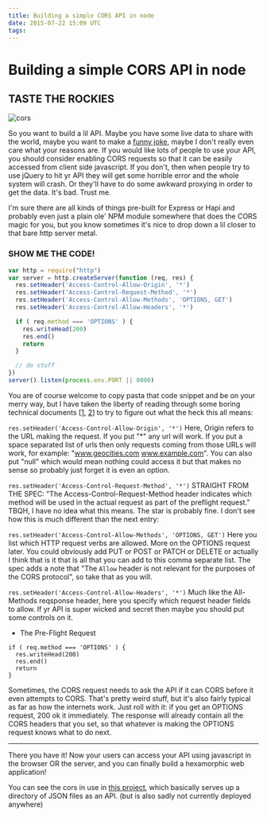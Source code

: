 ```yaml
---
title: Building a simple CORS API in node
date: 2015-07-22 15:09 UTC
tags:
---
```


# Building a simple CORS API in node
## TASTE THE ROCKIES

![cors](cors.png)

So you want to build a lil API. Maybe you have some live data to share with the world, maybe you want to make a [funny joke](http://bikeshed.io/), maybe I don't really even care what your reasons are. If you would like lots of people to use your API, you should consider enabling CORS requests so that it can be easily accessed from client side javascript. If you don't, then when people try to use jQuery to hit yr API they will get some horrible error and the whole system will crash. Or they'll have to do some awkward proxying in order to get the data.   It's bad. Trust me.

I'm sure there are all kinds of things pre-built for Express or Hapi and probably even just a plain ole' NPM module somewhere that does the CORS magic for you, but you know sometimes it's nice to drop down a lil closer to that bare http server metal.

### SHOW ME THE CODE!

```javascript
var http = require("http")
var server = http.createServer(function (req, res) {
  res.setHeader('Access-Control-Allow-Origin', '*')
  res.setHeader('Access-Control-Request-Method', '*')
  res.setHeader('Access-Control-Allow-Methods', 'OPTIONS, GET')
  res.setHeader('Access-Control-Allow-Headers', '*')

  if ( req.method === 'OPTIONS' ) {
    res.writeHead(200)
    res.end()
    return
  }

  // do stuff
})
server().listen(process.env.PORT || 8000)
```

You are of course welcome to copy pasta that code snippet and be on your merry way, but I have taken the liberty of reading through some boring technical documents [[1](https://developer.mozilla.org/en-US/docs/Web/HTTP/Access_control_CORS), [2](http://www.w3.org/TR/cors/#access-control-request-method-request-header)] to try to figure out what the heck this all means:

`res.setHeader('Access-Control-Allow-Origin', '*')`
Here, Origin refers to the URL making the request. If you put "*" any url will work. If you put a space separated list of urls then only requests coming from those URLs will work, for example: "www.geocities.com www.example.com". You can also put "null" which would mean nothing could access it but that makes no sense so probably just forget it is even an option.

`res.setHeader('Access-Control-Request-Method', '*')`
STRAIGHT FROM THE SPEC: "The Access-Control-Request-Method header indicates which method will be used in the actual request as part of the preflight request." TBQH, I have no idea what this means. The star is probably fine. I don't see how this is much different than the next entry:

`res.setHeader('Access-Control-Allow-Methods', 'OPTIONS, GET')`
Here you list which HTTP request verbs are allowed. More on the OPTIONS request later. You could obviously add PUT or POST or PATCH or DELETE or actually I think that is it that is all that you can add to this comma separate list. The spec adds a note that "The `Allow` header is not relevant for the purposes of the CORS protocol", so take that as you will.

`res.setHeader('Access-Control-Allow-Headers', '*')`
Much like the All-Methods reqsponse header, here you specify which request header fields to allow. If yr API is super wicked and secret then maybe you should put some controls on it.

- The Pre-Flight Request

```
if ( req.method === 'OPTIONS' ) {
  res.writeHead(200)
  res.end()
  return
}
```

Sometimes, the CORS request needs to ask the API if it can CORS before it even attempts to CORS. That's pretty weird stuff, but it's also fairly typical as far as how the internets work. Just roll with it: if you get an OPTIONS request, 200 ok it immediately. The response will already contain all the CORS headers that you set, so that whatever is making the OPTIONS request knows what to do next.

____________________________________

There you have it! Now your users can access your API using javascript in the browser OR the server, and you can finally build a hexamorphic web application!

You can see the cors in use in [this project](https://github.com/coleww/corpora-api), which basically serves up a directory of JSON files as an API. (but is also sadly not currently deployed anywhere)

